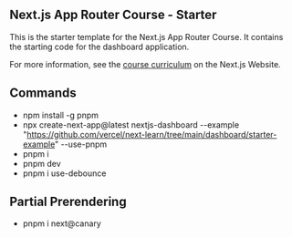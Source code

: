 ## Next.js App Router Course - Starter

This is the starter template for the Next.js App Router Course. It contains the starting code for the dashboard application.

For more information, see the [course curriculum](https://nextjs.org/learn) on the Next.js Website.

## Commands

- npm install -g pnpm
- npx create-next-app@latest nextjs-dashboard --example "https://github.com/vercel/next-learn/tree/main/dashboard/starter-example" --use-pnpm
- pnpm i
- pnpm dev
- pnpm i use-debounce

## Partial Prerendering

- pnpm i next@canary
